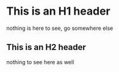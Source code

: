 # This is an H1 header
nothing is here to see, go somewhere else 

## This is an H2 header
nothing to see here as well

